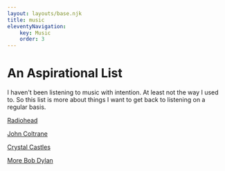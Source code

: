 ```yaml
---
layout: layouts/base.njk
title: music
eleventyNavigation:
    key: Music
    order: 3
---
```


# An Aspirational List

I haven't been listening to music with intention. At least not the way I used to. So this list is more about things I want to get back to listening on a regular basis.

[Radiohead](https://radiohead.com/)

[John Coltrane](https://en.wikipedia.org/wiki/John_Coltrane)

[Crystal Castles](https://en.wikipedia.org/wiki/Crystal_Castles)

[More Bob Dylan](https://open.spotify.com/artist/74ASZWbe4lXaubB36ztrGX?si=IFTu2saIRbaRphHbS19K5w)
